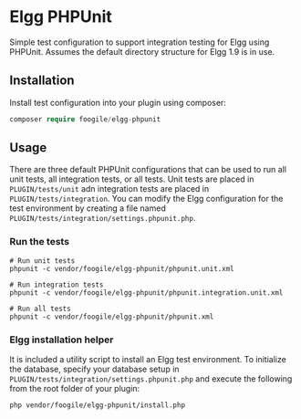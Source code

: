 # Elgg PHPUnit

Simple test configuration to support integration testing for Elgg using
PHPUnit. Assumes the default directory structure for Elgg 1.9 is in use.

## Installation

Install test configuration into your plugin using composer:

```PHP
composer require foogile/elgg-phpunit
```

## Usage

There are three default PHPUnit configurations that can be used to run all unit tests, all
integration tests, or all tests. Unit tests are placed in `PLUGIN/tests/unit` adn  integration tests
are placed in `PLUGIN/tests/integration`.  You can modify the Elgg configuration for the test
environment by creating a file named `PLUGIN/tests/integration/settings.phpunit.php`.

### Run the tests

```Shell
# Run unit tests
phpunit -c vendor/foogile/elgg-phpunit/phpunit.unit.xml

# Run integration tests
phpunit -c vendor/foogile/elgg-phpunit/phpunit.integration.unit.xml

# Run all tests
phpunit -c vendor/foogile/elgg-phpunit/phpunit.xml
```

### Elgg installation helper

It is included a utility script to install an Elgg test environment. To
initialize the database, specify your database setup in 
`PLUGIN/tests/integration/settings.phpunit.php` and execute the following
from the root folder of your plugin:

```Shell
php vendor/foogile/elgg-phpunit/install.php
```
